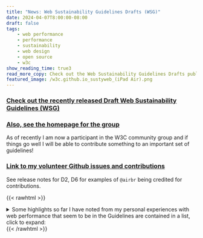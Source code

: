 ```yaml
---
title: "News: Web Sustainability Guidelines Drafts (WSG)"
date: 2024-04-07T8:00:00-08:00
draft: false
tags: 
    - web performance
    - performance
    - sustainability
    - web design
    - open source
    - w3c
show_reading_time: true3
read_more_copy: Check out the Web Sustainability Guidelines Drafts published by the W3C Sustainable Web Design Community Group...
featured_image: /w3c.github.io_sustyweb_(iPad Air).png
---
```


### [Check out the recently released Draft Web Sustainability Guidelines (WSG)](https://w3c.github.io/sustyweb/)

### [Also, see the homepage for the group](https://www.w3.org/community/sustyweb/)

As of recently I am now a participant in the W3C community group and if things go well I will be able to contribute something to an important set of guidelines!

### [Link to my volunteer Github issues and contributions](https://github.com/w3c/sustyweb/issues?q=is%3Aissue+author%3Aairbr+is%3Aclosed+)

See release notes for D2, D6 for examples of `@airbr` being credited for contributions.

{{< rawhtml >}}
<details>
  <summary>Some highlights so far I have noted from my personal experiences with web performance that seem to be in the Guidelines are contained in a list, click to expand:</summary>
    <ul>
    <li>2.6 Create a Frictionless Lightweight Experience By Default</li>
    <li>2.7 Avoid Unnecessary Or An Overabundance Of Assets</li>
    <li>2.15 Take a More Sustainable Approach To Image Assets</li>
    <li>2.16 Take a More Sustainable Approach To Media Assets</li>
    <li>2.18 Take a More Sustainable Approach To Typefaces</li>
    <li>3.2 Minify Your HTML, CSS, And JavaScript</li>
   <li> 3.7 Rigorously Assess Third-party Services</li>
   <li> 3.9 Resolve Render Blocking Content</li>
    <li>4.2 Optimize Browser Caching</li>
   <li> 4.3 Compress Your Files</li>
   <li> 4.7 Frequency For Refresh Is Relevant To Visitor Needs</li>
   <li> 4.10 Use Edge Computing</li>
   <li> 5.27 Define Performance And Environmental Budgets</li>
    <ul>
   <h3>See the STAR Framework</h3>
</details>
{{< /rawhtml >}}